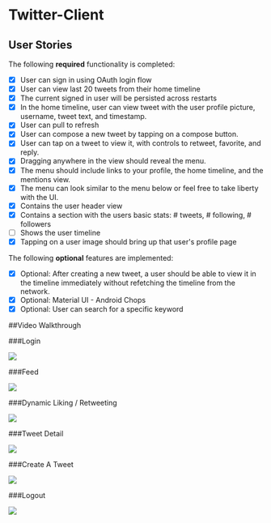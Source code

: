 # Twitter-Client

## User Stories

The following **required** functionality is completed:

* [X] User can sign in using OAuth login flow
* [X] User can view last 20 tweets from their home timeline
* [X] The current signed in user will be persisted across restarts
* [X] In the home timeline, user can view tweet with the user profile picture, username, tweet text, and timestamp. 
* [X] User can pull to refresh
* [X] User can compose a new tweet by tapping on a compose button.
* [X] User can tap on a tweet to view it, with controls to retweet, favorite, and reply.
* [X] Dragging anywhere in the view should reveal the menu.
* [X] The menu should include links to your profile, the home timeline, and the mentions view.
* [X] The menu can look similar to the menu below or feel free to take liberty with the UI.
* [X] Contains the user header view
* [X] Contains a section with the users basic stats: # tweets, # following, # followers
* [ ] Shows the user timeline
* [X] Tapping on a user image should bring up that user's profile page

The following **optional** features are implemented:

* [X] Optional: After creating a new tweet, a user should be able to view it in the timeline immediately without refetching the timeline from the network.
* [X] Optional: Material UI - Android Chops
* [X] Optional: User can search for a specific keyword

##Video Walkthrough

###Login

![](http://i.giphy.com/Zsz7EDhDRlpS0.gif)

###Feed

![](http://i.giphy.com/uhy4rRJPUx8Bi.gif)

###Dynamic Liking / Retweeting

![](http://i.giphy.com/MQ4D7q5YN0os8.gif)

###Tweet Detail

![](http://i.giphy.com/ykSHFLsNO5vOg.gif)

###Create A Tweet

![](http://i.giphy.com/jmclC7ovHGbQY.gif)

###Logout

![](http://i.giphy.com/v2fkm6Dy32jNS.gif)
